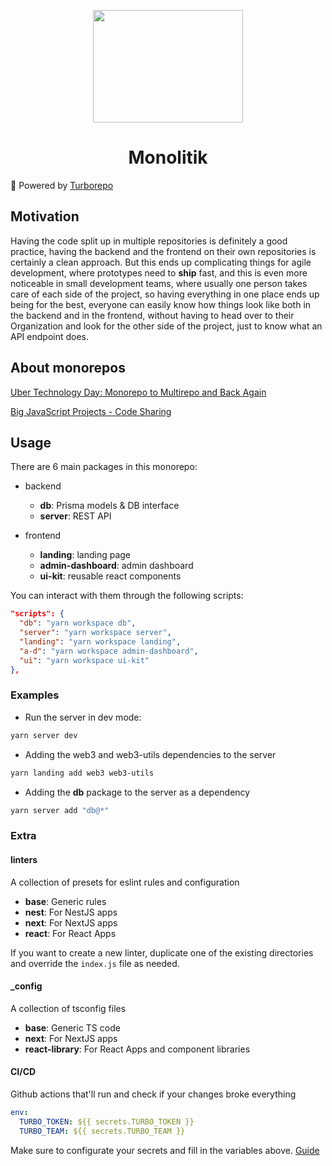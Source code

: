 <p align="center">
  <img width="240" height="180" src="https://cdn.dribbble.com/users/702032/screenshots/3410973/media/de2f03b8916a47de0291b41a21ced8c5.png?compress=1&resize=400x300&vertical=top"/>
</p>

<h1 align="center">Monolitik</h1>

🚀 Powered by [Turborepo](https://turborepo.org/)

## Motivation

Having the code split up in multiple repositories is definitely a good practice, having the backend and the frontend on their own repositories is certainly a clean approach. But this ends up complicating things for agile development, where prototypes need to **ship** fast, and this is even more noticeable in small development teams, where usually one person takes care of each side of the project, so having everything in one place ends up being for the best, everyone can easily know how things look like both in the backend and in the frontend, without having to head over to their Organization and look for the other side of the project, just to know what an API endpoint does.

## About monorepos

[Uber Technology Day: Monorepo to Multirepo and Back Again](https://www.youtube.com/watch?v=lV8-1S28ycM)


[Big JavaScript Projects - Code Sharing](https://www.youtube.com/watch?v=MflUMIeADZU)

## Usage

There are 6 main packages in this monorepo: 

* backend
  - **db**: Prisma models & DB interface
  - **server**: REST API

* frontend
  - **landing**: landing page
  - **admin-dashboard**: admin dashboard
  - **ui-kit**: reusable react components

You can interact with them through the following scripts:

```json
"scripts": {
  "db": "yarn workspace db",
  "server": "yarn workspace server",
  "landing": "yarn workspace landing", 
  "a-d": "yarn workspace admin-dashboard", 
  "ui": "yarn workspace ui-kit" 
},
```

### Examples

- Run the server in dev mode:

```bash
yarn server dev
```

- Adding the web3 and web3-utils dependencies to the server

```bash
yarn landing add web3 web3-utils
```

- Adding the **db** package to the server as a dependency

```bash
yarn server add "db@*"
```

### Extra

#### linters

A collection of presets for eslint rules and configuration

- **base**: Generic rules
- **nest**: For NestJS apps
- **next**: For NextJS apps
- **react**: For React Apps 

If you want to create a new linter, duplicate one of the existing directories and override the `index.js` file as needed.

#### _config

A collection of tsconfig files

- **base**: Generic TS code
- **next**: For NextJS apps
- **react-library**: For React Apps and component libraries 

#### CI/CD

Github actions that'll run and check if your changes broke everything

```yml
env:
  TURBO_TOKEN: ${{ secrets.TURBO_TOKEN }}
  TURBO_TEAM: ${{ secrets.TURBO_TEAM }}
```

Make sure to configurate your secrets and fill in the variables above. [Guide](https://turborepo.org/docs/ci/github-actions#remote-caching)
